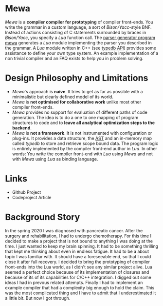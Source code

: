 # Mewa
_Mewa_ is a **compiler compiler for prototyping** of compiler front-ends. 
You write the grammar in a custom language, a sort of _Bison/Yacc_-style BNF.
Instead of actions consisting of C statements surrounded by braces in _Bison/Yacc_, you specify a _Lua_ function call. 
The [parser generator program mewa](doc/program_mewa.pdf) generates a _Lua_ module implementing the parser you described in the grammar.
A _Lua_ module written in C++ (see [typedb API](doc/typedb.md)) provides some assistance to define your own type system.
An example implementation of a non trivial compiler and an FAQ exists to help you in problem solving.

# Design Philosophy and Limitations
 - _Mewa_'s approach is **naive**. It tries to get as far as possible with a minimalistic but clearly defined model of its world.
 - _Mewa_ is **not optimised for collaborative work** unlike most other compiler front-ends.
 - _Mewa_ provides no support for evaluation of different paths of code generation. The idea is to do a one to one mapping of program structures to code and to **leave all analytical optimization steps to the backend**.
 - _Mewa_ is **not a framework**. It is not instrumented with configuration or plug-ins. It provides a data structure, the [AST](doc/ast.md) and an in-memory map called _typedb_ to store and retrieve scope bound data. The program logic is entirely implemented by the compiler front-end author in _Lua_. In other words: You write the compiler front-end with _Lua_ using _Mewa_ and not with _Mewa_ using _Lua_ as binding language.

# Links
- Github Project
- Codeproject Article

# Background Story
In the spring 2020 I was diagnosed with pancreatic cancer. After the surgery and rehabilitation, I had to undergo chemotherapy. For this time I decided to make a project that is not bound to anything I was doing at the time. I just wanted to keep my brain spinning. 
It had to be something thrilling that kept me thinking about even in endless fatigue. It had to be a about topic I was familiar with. It should have a foreseeable end, so that I could close it after full recovery. 
I decided to bring the prototyping of compiler front-ends into the Lua world, as I didn't see any similar project alive. Lua seemed a perfect choice because of its implementation of closures and because of its of its capabilities for C/C++ integration. I digged out some ideas I had in prevous related attempts.
Finally I had to implement an example compiler that had a complexity big enough to hold the claim. This was the most complicated thing and I have to admit that I underestimated it a little bit. But now I got through.

